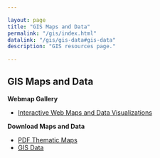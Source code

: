 ```yaml
---

layout: page
title: "GIS Maps and Data"
permalink: "/gis/index.html"
datalink: "/gis/gis-data#gis-data"
description: "GIS resources page."
    
---
```


## GIS Maps and Data


**Webmap Gallery**

- [Interactive Web Maps and Data Visualizations](/gis/map-gallery/)

**Download Maps and Data**

- [PDF Thematic Maps](/gis/thematic-maps#thematic-maps)
- [GIS Data](/gis/gis-data#gis-data)


